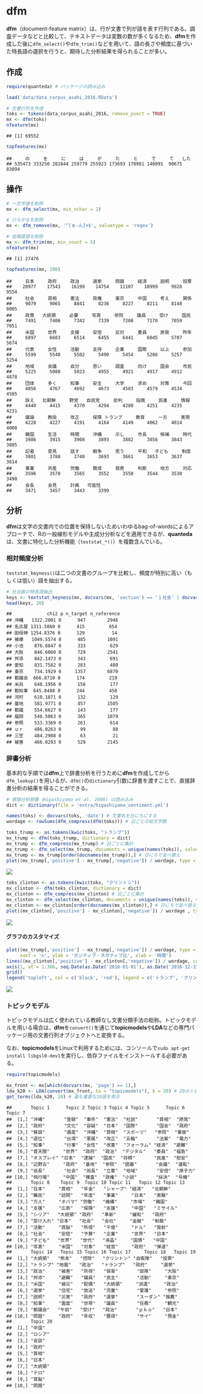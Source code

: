 dfm
===

**dfm**（document-feature matrix）は、行が文書で列が語を表す行列である。調査データなどと比較して、テキストデータは変数の数が多くなるため、**dfm**を作成した後に`dfm_select()`や`dfm_trim()`などを用いて、語の長さや頻度に基づいた特長語の選択を行うと、期待した分析結果を得られることが多い。

作成
----

``` r
require(quanteda) # パッケージの読み込み
```

``` r
load('data/data_corpus_asahi_2016.RData')

# 文書行列を作成
toks <- tokens(data_corpus_asahi_2016, remove_punct = TRUE)
mx <- dfm(toks)
nfeature(mx)
```

    ## [1] 69552

``` r
topfeatures(mx)
```

    ##     の     を     に     は     が     た     と     で     て   した 
    ## 535473 333250 282844 259779 255923 173693 170981 140091  90675  83094

操作
----

``` r
# 一文字語を削除
mx <- dfm_select(mx, min_nchar = 2)

# ひらがなを削除
mx <- dfm_remove(mx, '^[ぁ-ん]+$', valuetype = 'regex')

# 低頻度語を削除
mx <- dfm_trim(mx, min_count = 5)
nfeature(mx)
```

    ## [1] 27476

``` r
topfeatures(mx, 100)
```

    ##     日本     政府     政治     選挙     問題     経済     説明     投票 
    ##    20977    17543    16199    14754    11107    10999     9928     9554 
    ##     社会     首相     憲法     政権     東京     中国     考え     関係 
    ##     9079     9065     8841     8236     8227     8211     8148     8005 
    ##     政策   大統領     必要     写真     参院     議員     受け     国民 
    ##     7491     7406     7342     7339     7208     7170     7059     7051 
    ##     米国     世界     支援     安倍     反対     委員     原発     昨年 
    ##     6897     6683     6514     6455     6441     6045     5707     5674 
    ##     代表     女性     活動     支持     企業     国際     以上     参加 
    ##     5599     5548     5502     5490     5454     5286     5257     5254 
    ##     地域     会議     自分     思い     調査     向け     国会     市民 
    ##     5225     5088     5023     4955     4921     4917     4912     4878 
    ##     団体     多く     知事     安全     大学     求め     対策     今回 
    ##     4856     4767     4692     4673     4583     4579     4534     4505 
    ##     訴え   北朝鮮     野党   自民党     批判     指摘     民進     情報 
    ##     4440     4415     4370     4294     4280     4251     4235     4231 
    ##     議論     教授     改正     保障 トランプ     教育     一方     実現 
    ##     4228     4227     4191     4164     4149     4062     4014     4008 
    ##     韓国     生活     時間     沖縄     示し     市長     候補     時代 
    ##     3986     3915     3908     3893     3882     3856     3843     3805 
    ##     記者     意見     話す     戦争     思う     平和   子ども     制度 
    ##     3801     3788     3740     3693     3661     3653     3637     3614 
    ##     事業     共産     労働     賛成     発表     判断     地方     対応 
    ##     3596     3570     3565     3552     3550     3544     3530     3490 
    ##     会長     会見     計画   可能性 
    ##     3471     3457     3443     3399

分析
----

**dfm**は文字の文書内での位置を保持しないためいわゆるbag-of-wordsによるアプローチで、Rの一般線形モデルや主成分分析などを適用できるが、**quanteda**は、文書に特化した分析機能（`teststat_*()`）を複数含んでいる。

### 相対頻度分析

`teststat_keyness()`は二つの文書のグループを比較し、頻度が特別に高い（もしくは低い）語を抽出する。

``` r
# 社会面の特長語抽出
keys <- textstat_keyness(mx, docvars(mx, 'section') == '１社会' | docvars(mx, 'section') == '２社会')
head(keys, 20)
```

    ##             chi2 p n_target n_reference
    ## 沖縄   1322.2001 0      947        2946
    ## 名古屋 1311.5860 0      415         654
    ## 田母神 1254.8376 0      129          14
    ## 被爆   1049.5574 0      485        1091
    ## 小池    876.8847 0      333         629
    ## 大阪    846.6060 0      729        2541
    ## 舛添    842.1473 0      343         691
    ## 愛知    831.7582 0      283         480
    ## 東京    734.1929 0     1357        6870
    ## 都議会  666.8710 0      174         219
    ## 米兵    648.1956 0      156         177
    ## 都知事  645.8488 0      244         458
    ## 河村    610.1871 0      132         129
    ## 基地    581.9771 0      457        1505
    ## 都議    554.6627 0      143         177
    ## 福岡    548.5063 0      365        1079
    ## 参照    533.3369 0      261         614
    ## ｕｒ    486.0263 0       99          88
    ## 三笠    484.2908 0       63          21
    ## 被害    466.0293 0      529        2145

### 辞書分析

基本的な手順では**dfm**上で辞書分析を行うために**dfm**を作成してから`dfm_lookup()`を用いるが、`dfm()`の`dictionary`引数に辞書を渡すことで、直接辞書分析の結果を得ることができる。

``` r
# 感情分析辞書（Higashiyama et al. 2008) の読み込み
dict <- dictionary(file = 'extra/higashiyama_sentiment.yml')

names(toks) <- docvars(toks, 'date') # 文書名を日にちにする
wordage <- rowSums(dfm_compress(dfm(toks))) # 日ごとの総文字数
```

``` r
toks_trump <- as.tokens(kwic(toks, "トランプ"))
mx_trump <- dfm(toks_trump, dictionary = dict)
mx_trump <- dfm_compress(mx_trump) # 日ごとに集計
mx_trump <- dfm_select(mx_trump, documents = unique(names(toks)), valuetype = 'fixed', padding = TRUE) # 日付を補完
mx_trump <- mx_trump[order(docnames(mx_trump)),] # 日にちで並べ替え
plot((mx_trump[,'positive'] - mx_trump[,'negative']) / wordage, type = 'l')
```

![](dfm_files/figure-markdown_github/plot1-1.png)

``` r
toks_clinton <- as.tokens(kwic(toks, "クリントン"))
mx_clinton <- dfm(toks_clinton, dictionary = dict)
mx_clinton <- dfm_compress(mx_clinton) # 日ごとに集計
mx_clinton <- dfm_select(mx_clinton, documents = unique(names(toks)), valuetype = 'fixed', padding = TRUE) # 日付を補完
mx_clinton <- mx_clinton[order(docnames(mx_clinton)),] # 日にちで並べ替え
plot((mx_clinton[,'positive'] - mx_clinton[,'negative']) / wordage , type = 'l')
```

![](dfm_files/figure-markdown_github/plot2-1.png)

#### グラフのカスタマイズ

``` r
plot((mx_trump[,'positive'] - mx_trump[,'negative']) / wordage, type = 'l', 
     xaxt = 'n', ylab = 'ポジティブ・ネガティブ比', xlab = '時間')
lines((mx_clinton[,'positive'] - mx_clinton[,'negative']) / wordage, col = 'red')
axis(1, at = 1:366, seq.Date(as.Date('2016-01-01'), as.Date('2016-12-31'), 'days'))
grid()
legend('topleft', col = c('black', 'red'), legend = c('トランプ', 'クリントン'), lty = 1)
```

![](dfm_files/figure-markdown_github/plot3-1.png)

### トピックモデル

トピックモデルは広く使われている教師なし文書分類手法の総称。トピックモデルを用いる場合は、**dfm**を`convert()`を通じて**topicmodels**や**LDA**などの専門パッケージ用の文書行列オブジェクトへと変換する。

なお、**topicmodels**をLinuxで利用するためには、コンソールで`sudo apt-get install libgsl0-dev1`を実行し、依存ファイルをインストールする必要がある。

``` r
require(topicmodels)

mx_front <- mx[which(docvars(mx, 'page') == 1),]
lda_k20 <- LDA(convert(mx_front, to = "topicmodels"), k = 20) # 20のトピックを発見する
get_terms(lda_k20, 10) # 最も重要な10語を表示
```

    ##       Topic 1      Topic 2 Topic 3 Topic 4 Topic 5      Topic 6 Topic 7 
    ##  [1,] "沖縄"       "登録"  "事件"  "憲法"  "社説"       "首相"  "原発"  
    ##  [2,] "政府"       "文化"  "容疑"  "日本"  "国際"       "国会"  "政府"  
    ##  [3,] "移設"       "遺産"  "沖縄"  "首相"  "スポーツ"   "参院"  "事故"  
    ##  [4,] "退位"       "台湾"  "軍属"  "改正"  "五輪"       "法案"  "電力"  
    ##  [5,] "知事"       "行事"  "女性"  "改憲"  "フォーラム" "経済"  "避難"  
    ##  [6,] "普天間"     "世界"  "政府"  "政治"  "デジタル"   "委員"  "福島"  
    ##  [7,] "オスプレイ" "日本"  "逮捕"  "国民"  "将棋"       "民進"  "慰安"  
    ##  [8,] "辺野古"     "政府"  "基地"  "参院"  "囲碁"       "会議"  "運転"  
    ##  [9,] "翁長"       "社会"  "翁長"  "立憲"  "地域"       "安倍"  "原子力"
    ## [10,] "飛行場"     "中国"  "捜査"  "政権"  "小説"       "採決"  "号機"  
    ##       Topic 8    Topic 9  Topic 10 Topic 11   Topic 12 Topic 13  
    ##  [1,] "日本"     "首相"   "年金"   "シャープ" "経済"   "北朝鮮"  
    ##  [2,] "難民"     "訪問"   "年度"   "事業"     "日本"   "実験"    
    ##  [3,] "万人"     "オバマ" "労働"   "機構"     "市場"   "韓国"    
    ##  [4,] "支援"     "広島"   "保険"   "支援"     "中国"   "ミサイル"
    ##  [5,] "シリア"   "大統領" "政府"   "革新"     "緩和"   "政府"    
    ##  [6,] "受け入れ" "日本"   "社会"   "会社"     "金融"   "制裁"    
    ##  [7,] "活動"     "首脳"   "所得"   "千億"     "ドル"   "発射"    
    ##  [8,] "社会"     "安倍"   "予算"   "企業"     "世界"   "日本"    
    ##  [9,] "子ども"   "世界"   "世代"   "液晶"     "国債"   "中国"    
    ## [10,] "写真"     "米国"   "対象"   "経営"     "政府"   "弾道"    
    ##       Topic 14   Topic 15 Topic 16 Topic 17     Topic 18   Topic 19
    ##  [1,] "大統領"   "熊本"   "控除"   "クリントン" "自衛隊"   "投票"  
    ##  [2,] "トランプ" "地震"   "政治"   "トランプ"   "政府"     "選挙"  
    ##  [3,] "政治"     "被害"   "所得"   "保育"       "部隊"     "大阪"  
    ##  [4,] "舛添"     "避難"   "議員"   "民主"       "活動"     "東京"  
    ##  [5,] "米国"     "被災"   "配偶"   "大統領"     "派遣"     "政治"  
    ##  [6,] "選挙"     "住宅"   "放送"   "児童"       "警護"     "参院"  
    ##  [7,] "説明"     "災害"   "政府"   "選挙"       "スーダン" "推薦"  
    ##  [8,] "知事"     "震度"   "世帯"   "議員"       "任務"     "観光"  
    ##  [9,] "都議会"   "午前"   "受け"   "政治"       "ｐｋｏ"   "日本"  
    ## [10,] "問題"     "政府"   "年収"   "獲得"       "サイ"     "預金"  
    ##       Topic 20
    ##  [1,] "中国"  
    ##  [2,] "ロシア"
    ##  [3,] "会談"  
    ##  [4,] "政府"  
    ##  [5,] "首相"  
    ##  [6,] "日本"  
    ##  [7,] "大統領"
    ##  [8,] "テロ"  
    ##  [9,] "首脳"  
    ## [10,] "問題"
